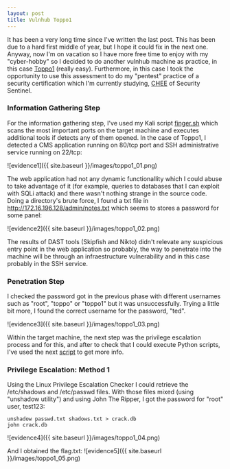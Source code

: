 ```yaml
---
layout: post
title: Vulnhub Toppo1
---
```

It has been a very long time since I've written the last post. This has been due to a hard first middle of year, but I hope it could fix in the next one. Anyway, now I'm on vacation so I have more free time to enjoy with my "cyber-hobby" so I decided to do another vulnhub machine as practice, in this case [Toppo1](https://www.vulnhub.com/entry/toppo-1,245/) (really easy). Furthermore, in this case I took the opportunity to use this assessment to do my "pentest" practice of a security certification which I'm currently studying, [CHEE](https://thesecuritysentinel.es/curso/certificado-profesional-de-hacking-etico-experto/) of Security Sentinel.

### Information Gathering Step

For the information gathering step, I've used my Kali script [finger.sh](https://github.com/atrigomv/general/blob/master/finger.sh) which scans the most important ports on the target machine and executes additional tools if detects any of them opened. In the case of Toppo1, I detected a CMS application running on 80/tcp port and SSH administrative service running on 22/tcp:

![evidence1]({{ site.baseurl }}/images/toppo1_01.png)

The web application had not any dynamic functionallity which I could abuse to take advantage of it (for example, queries to databases that I can exploit with SQLi attack) and there wasn't nothing strange in the source code. Doing a directory's brute force, I found a txt file in http://172.16.196.128/admin/notes.txt which seems to stores a password for some panel:

![evidence2]({{ site.baseurl }}/images/toppo1_02.png)

The results of DAST tools (Skipfish and Nikto) didn't relevate any suspicious entry point in the web application so probably, the way to penetrate into the machine will be through an infraestructure vulnerability and in this case probably in the SSH service.

### Penetration Step

I checked the password got in the previous phase with different usernames such as "root", "toppo" or "toppo1" but it was unsuccessfully. Trying a little bit more, I found the correct username for the password, "ted".


![evidence3]({{ site.baseurl }}/images/toppo1_03.png)

Within the target machine, the next step was the privilege escalation process and for this, and after to check that I could execute Python scripts, I've used the next [script](https://github.com/sleventyeleven/linuxprivchecker/blob/master/linuxprivchecker.py) to get more info.

### Privilege Escalation: Method 1

Using the Linux Privilege Escalation Checker I could retrieve the /etc/shadows and /etc/passwd files. With those files mixed (using "unshadow utility") and using John The Ripper, I got the password for "root" user, test123:

```
unshadow passwd.txt shadows.txt > crack.db
john crack.db
```
![evidence4]({{ site.baseurl }}/images/toppo1_04.png)

And I obtained the flag.txt:
![evidence5]({{ site.baseurl }}/images/toppo1_05.png)
